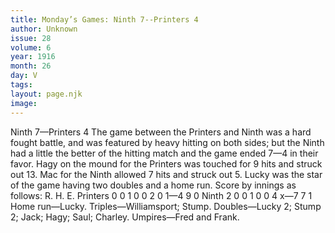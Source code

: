 ```yaml
---
title: Monday’s Games: Ninth 7--Printers 4
author: Unknown
issue: 28
volume: 6
year: 1916
month: 26
day: V
tags:
layout: page.njk
image:
---
```

Ninth 7—Printers 4       The game between the Printers and Ninth was a hard fought battle, and was featured by heavy hitting on both sides; but the Ninth had a little the better of the hitting match and the game ended 7—4 in their favor.       Hagy on the mound for the Printers was touched for 9 hits and struck out 13.       Mac for the Ninth allowed 7 hits and struck out 5.       Lucky was the star of the game having two doubles and a home run.       Score by innings as follows:       R. H. E. Printers 0 0 1 0 0 2 0 1—4 9 0 Ninth 2 0 0 1 0 0 4 x—7 7 1      Home run—Lucky.       Triples—Williamsport; Stump.       Doubles—Lucky 2; Stump 2; Jack; Hagy; Saul; Charley.       Umpires—Fred and Frank.    
